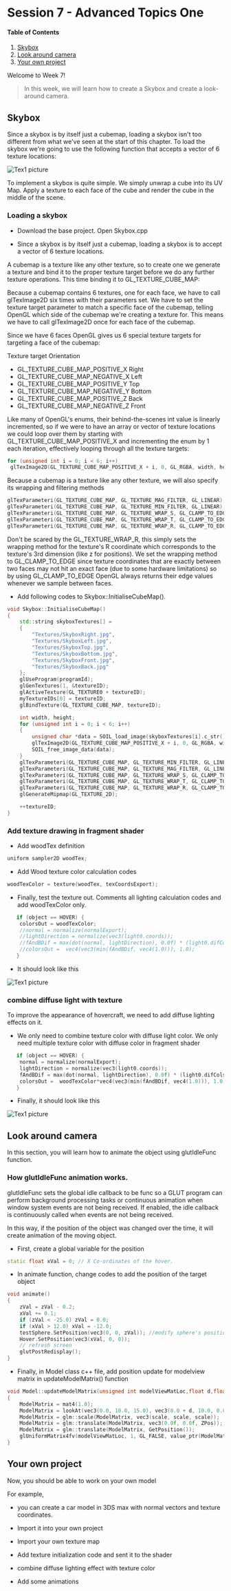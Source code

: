# Session 7 - Advanced Topics One

#### Table of Contents
1. [Skybox](https://github.coventry.ac.uk/ac7020/212CR_TeachingMaterial/tree/master/Session%207#Skybox)
2. [Look around camera](https://github.coventry.ac.uk/ac7020/212CR_TeachingMaterial/tree/master/Session%207#Look-around-camera)
3. [Your own project](https://github.coventry.ac.uk/ac7020/212CR_TeachingMaterial/tree/master/Session%207#Your-own-project)

Welcome to Week 7! 

> In this week, we will learn how to create a Skybox and create a look-around camera.


## Skybox

Since a skybox is by itself just a cubemap, loading a skybox isn't too different from what we've seen at the start of this chapter. To load the skybox we're going to use the following function that accepts a vector of 6 texture locations:

![Tex1 picture](https://github.coventry.ac.uk/ac7020/212CR_TeachingMaterial/blob/master/Session%207/Readme%20Pictures/Skybox.png)

To implement a skybox is quite simple. We simply unwrap a cube into its UV Map. Apply a texture to each face of the cube and render the cube in the middle of the scene.

### Loading a skybox

* Download the base project. Open Skybox.cpp

* Since a skybox is by itself just a cubemap, loading a skybox is to accept a vector of 6 texture locations.

A cubemap is a texture like any other texture, so to create one we generate a texture and bind it to the proper texture target 
before we do any further texture operations. This time binding it to GL_TEXTURE_CUBE_MAP:

Because a cubemap contains 6 textures, one for each face, we have to call glTexImage2D six times with their parameters set. 
We have to set the texture target parameter to match a specific face of the cubemap, telling OpenGL which side of the cubemap we're creating a texture for. 
This means we have to call glTexImage2D once for each face of the cubemap.

Since we have 6 faces OpenGL gives us 6 special texture targets for targeting a face of the cubemap:

Texture target	Orientation
* GL_TEXTURE_CUBE_MAP_POSITIVE_X	Right
* GL_TEXTURE_CUBE_MAP_NEGATIVE_X	Left
* GL_TEXTURE_CUBE_MAP_POSITIVE_Y	Top
* GL_TEXTURE_CUBE_MAP_NEGATIVE_Y	Bottom
* GL_TEXTURE_CUBE_MAP_POSITIVE_Z	Back
* GL_TEXTURE_CUBE_MAP_NEGATIVE_Z	Front

Like many of OpenGL's enums, their behind-the-scenes int value is linearly incremented, 
so if we were to have an array or vector of texture locations we could loop over them by starting with GL_TEXTURE_CUBE_MAP_POSITIVE_X and
 incrementing the enum by 1 each iteration, effectively looping through all the texture targets:

```C++
for (unsigned int i = 0; i < 6; i++)
 glTexImage2D(GL_TEXTURE_CUBE_MAP_POSITIVE_X + i, 0, GL_RGBA, width, height, 0, GL_RGBA, GL_UNSIGNED_BYTE, data); 
```

Because a cubemap is a texture like any other texture, we will also specify its wrapping and filtering methods

```C++
glTexParameteri(GL_TEXTURE_CUBE_MAP, GL_TEXTURE_MAG_FILTER, GL_LINEAR);
glTexParameteri(GL_TEXTURE_CUBE_MAP, GL_TEXTURE_MIN_FILTER, GL_LINEAR);
glTexParameteri(GL_TEXTURE_CUBE_MAP, GL_TEXTURE_WRAP_S, GL_CLAMP_TO_EDGE);
glTexParameteri(GL_TEXTURE_CUBE_MAP, GL_TEXTURE_WRAP_T, GL_CLAMP_TO_EDGE);
glTexParameteri(GL_TEXTURE_CUBE_MAP, GL_TEXTURE_WRAP_R, GL_CLAMP_TO_EDGE); 
```
Don't be scared by the GL_TEXTURE_WRAP_R, this simply sets the wrapping method for the texture's R coordinate 
which corresponds to the texture's 3rd dimension (like z for positions). We set the wrapping method to GL_CLAMP_TO_EDGE 
since texture coordinates that are exactly between two faces may not hit an exact face (due to some hardware limitations) so 
by using GL_CLAMP_TO_EDGE OpenGL always returns their edge values whenever we sample between faces.

* Add following codes to Skybox::InitialiseCubeMap().  

```C++
void Skybox::InitialiseCubeMap()
{
	std::string skyboxTextures[] = 
	{	
		"Textures/SkyboxRight.jpg",
		"Textures/SkyboxLeft.jpg",
		"Textures/SkyboxTop.jpg",
		"Textures/SkyboxBottom.jpg",
		"Textures/SkyboxFront.jpg",
		"Textures/SkyboxBack.jpg"
	};
	glUseProgram(programId);
	glGenTextures(1, &textureID);
	glActiveTexture(GL_TEXTURE0 + textureID);
	myTextureIDs[0] = textureID;
	glBindTexture(GL_TEXTURE_CUBE_MAP, textureID);

	int width, height;
	for (unsigned int i = 0; i < 6; i++)
	{
		unsigned char *data = SOIL_load_image(skyboxTextures[i].c_str(), &width, &height, 0, SOIL_LOAD_RGBA);
		glTexImage2D(GL_TEXTURE_CUBE_MAP_POSITIVE_X + i, 0, GL_RGBA, width, height, 0, GL_RGBA, GL_UNSIGNED_BYTE, data);
		SOIL_free_image_data(data);
	}
	glTexParameteri(GL_TEXTURE_CUBE_MAP, GL_TEXTURE_MIN_FILTER, GL_LINEAR);
	glTexParameteri(GL_TEXTURE_CUBE_MAP, GL_TEXTURE_MAG_FILTER, GL_LINEAR);
	glTexParameteri(GL_TEXTURE_CUBE_MAP, GL_TEXTURE_WRAP_S, GL_CLAMP_TO_EDGE);
	glTexParameteri(GL_TEXTURE_CUBE_MAP, GL_TEXTURE_WRAP_T, GL_CLAMP_TO_EDGE);
	glTexParameteri(GL_TEXTURE_CUBE_MAP, GL_TEXTURE_WRAP_R, GL_CLAMP_TO_EDGE);
	glGenerateMipmap(GL_TEXTURE_2D);

	++textureID;
}
```


### Add texture drawing in fragment shader

* Add woodTex definition

```C++
uniform sampler2D woodTex;
```

* Add Wood texture color calculation codes

```C++
woodTexColor = texture(woodTex, texCoordsExport);
```

* Finally, test the texture out. Comments all lighting calculation codes and add woodTexColor only.

```C++
   if (object == HOVER) {
    colorsOut = woodTexColor;
    //normal = normalize(normalExport);
    //lightDirection = normalize(vec3(light0.coords));
    //fAndBDif = max(dot(normal, lightDirection), 0.0f) * (light0.difCols * sphereFandB.difRefl); 
    //colorsOut =  vec4(vec3(min(fAndBDif, vec4(1.0))), 1.0);
   }
```

* It should look like this

![Tex1 picture](https://github.coventry.ac.uk/ac7020/212CR_TeachingMaterial/blob/master/Session%206/Readme%20Pictures/Texture.JPG)

### combine diffuse light with texture

To improve the appearance of hovercraft, we need to add diffuse lighting effects on it. 
 
* We only need to combine texture color with diffuse light color. 
We only need multiple texture color with diffuse color in fragment shader

```C++
   if (object == HOVER) {
    normal = normalize(normalExport);
    lightDirection = normalize(vec3(light0.coords));
    fAndBDif = max(dot(normal, lightDirection), 0.0f) * (light0.difCols * sphereFandB.difRefl); 
    colorsOut =  woodTexColor*vec4(vec3(min(fAndBDif, vec4(1.0))), 1.0);
   }
```

* Finally, it should look like this

![Tex1 picture](https://github.coventry.ac.uk/ac7020/212CR_TeachingMaterial/blob/master/Session%206/Readme%20Pictures/TextureLight.JPG)


## Look around camera

In this section, you will learn how to animate the object using glutIdleFunc function.


### How glutIdleFunc animation works. 

glutIdleFunc sets the global idle callback to be func so a GLUT program can perform background processing tasks or continuous
 animation when window system events are not being received. If enabled, the idle callback is continuously called when events are not being received. 

In this way, if the position of the object was changed over the time, it will create animation of the moving object.

* First, create a global variable for the position 

```C++
static float xVal = 0; // X Co-ordinates of the hover. 
```

* In animate function, change codes to add the position of the target object

```C++
void animate() 
{
	zVal = zVal - 0.2;
	xVal += 0.1;
	if (zVal < -25.0) zVal = 0.0;
	if (xVal > 12.0) xVal = -12.0;
	testSphere.SetPosition(vec3(0, 0, zVal)); //modify sphere's position
	Hover.SetPosition(vec3(xVal, 0, 0));
	// refresh screen 
	glutPostRedisplay();
}
```

* Finally, in Model class c++ file, add position update for modelview matrix in updateModelMatrix() function

```C++
void Model::updateModelMatrix(unsigned int modelViewMatLoc,float d,float scale,float ZPos)
{
	ModelMatrix = mat4(1.0);
	ModelMatrix = lookAt(vec3(0.0, 10.0, 15.0), vec3(0.0 + d, 10.0, 0.0), vec3(0.0, 1.0, 0.0)); //camera matrix, apply first
	ModelMatrix = glm::scale(ModelMatrix, vec3(scale, scale, scale));  //scale down the model
	ModelMatrix = glm::translate(ModelMatrix, vec3(0.0f, 0.0f, ZPos));
	ModelMatrix = glm::translate(ModelMatrix, GetPosition());
	glUniformMatrix4fv(modelViewMatLoc, 1, GL_FALSE, value_ptr(ModelMatrix));  //send modelview matrix to the shader
}
```

## Your own project

Now, you should be able to work on your own model 

For example, 

* you can create a car model in 3DS max with normal vectors and texture coordinates.

* Import it into your own project

* Import your own texture map

* Add texture initialization code and sent it to the shader

* combine diffuse lighting effect with texture color

* Add some animations





